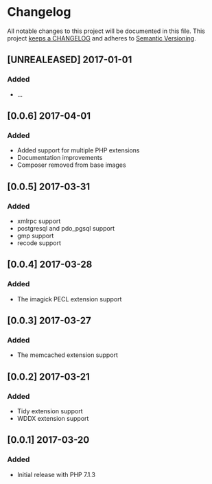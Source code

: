# Changelog

All notable changes to this project will be documented in this file. This project
[keeps a CHANGELOG](http://keepachangelog.com/) and adheres to
[Semantic Versioning](http://semver.org/).


## [UNREALEASED] 2017-01-01

### Added

* ...

## [0.0.6] 2017-04-01

### Added

* Added support for multiple PHP extensions
* Documentation improvements
* Composer removed from base images

## [0.0.5] 2017-03-31

### Added

* xmlrpc support
* postgresql and pdo_pgsql support
* gmp support
* recode support

## [0.0.4] 2017-03-28

### Added

* The imagick PECL extension support

## [0.0.3] 2017-03-27

### Added

* The memcached extension support

## [0.0.2] 2017-03-21

### Added

* Tidy extension support
* WDDX extension support

## [0.0.1] 2017-03-20

### Added

* Initial release with PHP 7.1.3
